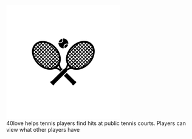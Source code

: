 <img src="./readme_images/logo.png" width="300">
<br/>
40love helps tennis players find hits at public tennis courts. Players can view what other players have 
